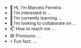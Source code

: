 - 👋 Hi, I’m Marcelo Ferreira
- 👀 I’m interested in ...
- 🌱 I’m currently learning ...
- 💞️ I’m looking to collaborate on ...
- 📫 How to reach me ...
- 😄 Pronouns: ...
- ⚡ Fun fact: ...

<!---
marcelopaoevinho/marcelopaoevinho is a ✨ special ✨ repository because its `README.md` (this file) appears on your GitHub profile.
You can click the Preview link to take a look at your changes.
--->
